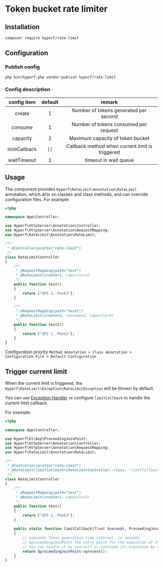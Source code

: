 # Token bucket rate limiter

## Installation

```bash
composer require hyperf/rate-limit
```
## Configuration

### Publish config

```bash
php bin/hyperf.php vendor:publish hyperf/rate-limit
```

### Config description

|  config item   | default |         remark        |
|:--------------:|:-------:|:---------------------:|
| create         | 1       | Number of tokens generated per second            |
| consume        | 1       | Number of tokens consumed per request            |
| capacity       | 2       | Maximum capacity of token bucket                 |
| limitCallback  | `[]`    | Callback method when current limit is triggered  |
| waitTimeout    | 1       | timeout in wait queue                            |

## Usage

The component provides `Hyperf\RateLimit\Annotation\RateLimit` annotation, which acts on classes and class methods, and can override configuration files. For example:

```php
<?php

namespace App\Controller;

use Hyperf\HttpServer\Annotation\Controller;
use Hyperf\HttpServer\Annotation\RequestMapping;
use Hyperf\RateLimit\Annotation\RateLimit;

/**
 * @Controller(prefix="rate-limit")
 */
class RateLimitController
{
    /**
     * @RequestMapping(path="test")
     * @RateLimit(create=1, capacity=3)
     */
    public function test()
    {
        return ["QPS 1, Peek3"];
    }

    /**
     * @RequestMapping(path="test2")
     * @RateLimit(create=2, consume=2, capacity=4)
     */
    public function test2()
    {
        return ["QPS 2, Peek2"];
    }
}
``` 
Configuration priority `Method Annotation > Class Annotation > Configuration File > Default Configuration`

## Trigger current limit
When the current limit is triggered, the `Hyperf\RateLimit\Exception\RateLimitException` will be thrown by default.

You can use [Exception Handler](en/exception-handler.md) or configure `limitCallback` to handle the current limit callback.

For example:
```php
<?php

namespace App\Controller;

use Hyperf\Di\Aop\ProceedingJoinPoint;
use Hyperf\HttpServer\Annotation\Controller;
use Hyperf\HttpServer\Annotation\RequestMapping;
use Hyperf\RateLimit\Annotation\RateLimit;

/**
 * @Controller(prefix="rate-limit")
 * @RateLimit(limitCallback={RateLimitController::class, "limitCallback"})
 */
class RateLimitController
{
    /**
     * @RequestMapping(path="test")
     * @RateLimit(create=1, capacity=3)
     */
    public function test()
    {
        return ["QPS 1, Peek3"];
    }
    
    public static function limitCallback(float $seconds, ProceedingJoinPoint $proceedingJoinPoint)
    {
        // $seconds Token generation time interval, in seconds
        // $proceedingJoinPoint The entry point for the execution of this request
        // You can handle it by yourself or continue its execution by calling `$proceedingJoinPoint->process()`
        return $proceedingJoinPoint->process();
    }
}
```
